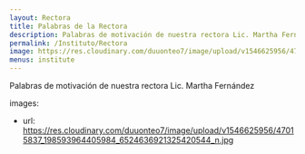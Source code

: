 ```yaml
---
layout: Rectora
title: Palabras de la Rectora
description: Palabras de motivación de nuestra rectora Lic. Martha Fernández
permalink: /Instituto/Rectora
image: https://res.cloudinary.com/duuonteo7/image/upload/v1546625956/47015837_198593964405984_6524636921325420544_n.jpg
menus: institute
---
```


Palabras de motivación de nuestra rectora Lic. Martha Fernández

images:
  - url: https://res.cloudinary.com/duuonteo7/image/upload/v1546625956/47015837_198593964405984_6524636921325420544_n.jpg
    



